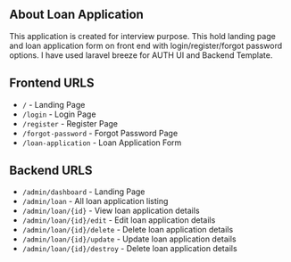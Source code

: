 ## About Loan Application

This application is created for interview purpose. This hold landing page and loan application form on front end with login/register/forgot password options. I have used laravel breeze for AUTH UI and Backend Template.

## Frontend URLS
- `/` - Landing Page
- `/login` - Login Page
- `/register` - Register Page
- `/forgot-password` - Forgot Password Page
- `/loan-application` - Loan Application Form

## Backend URLS
- `/admin/dashboard` - Landing Page
- `/admin/loan` - All loan application listing
- `/admin/loan/{id}` - View loan application details
- `/admin/loan/{id}/edit` - Edit loan application details
- `/admin/loan/{id}/delete` - Delete loan application details
- `/admin/loan/{id}/update` - Update loan application details
- `/admin/loan/{id}/destroy` - Delete loan application details

